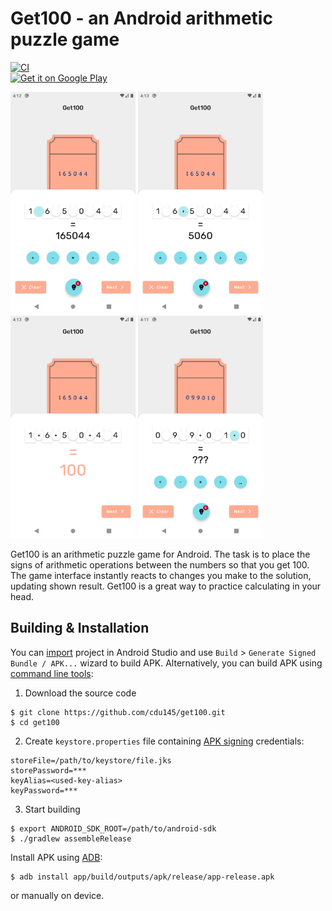 # Get100 - an Android arithmetic puzzle game
[![CI](https://github.com/cdu145/get100/actions/workflows/ci.yml/badge.svg)](https://github.com/cdu145/get100/actions/workflows/ci.yml)<br>
[<img alt='Get it on Google Play' src='https://play.google.com/intl/en_us/badges/images/generic/en_badge_web_generic.png' height='80px'/>](https://play.google.com/store/apps/details?id=cdu145.tickets)

<img src="./assets/gfx/screenshots/en-US/1.png" alt="1" width="200"> <img src="./assets/gfx/screenshots/en-US/2.png" alt="2" width="200"> <img src="./assets/gfx/screenshots/en-US/3.png" alt="3" width="200"> <img src="./assets/gfx/screenshots/en-US/4.png" alt="4" width="200">

Get100 is an arithmetic puzzle game for Android.
The task is to place the signs of arithmetic operations between the numbers so that you get 100.
The game interface instantly reacts to changes you make to the solution, updating shown result.
Get100 is a great way to practice calculating in your head.

## Building & Installation
You can [import](https://developer.android.com/studio/intro/migrate#import_a_gradle-based_intellij_project) project
in Android Studio and use ```Build``` > ```Generate Signed Bundle / APK...``` wizard to build APK.
Alternatively, you can build APK using [command line tools](https://developer.android.com/studio#downloads):
1. Download the source code
```
$ git clone https://github.com/cdu145/get100.git
$ cd get100
```

2. Create ```keystore.properties``` file containing [APK signing](https://developer.android.com/studio/publish/app-signing) credentials:
```
storeFile=/path/to/keystore/file.jks
storePassword=***
keyAlias=<used-key-alias>
keyPassword=***
```

3. Start building
```
$ export ANDROID_SDK_ROOT=/path/to/android-sdk
$ ./gradlew assembleRelease
```

Install APK using [ADB](https://developer.android.com/studio/command-line/adb):
```
$ adb install app/build/outputs/apk/release/app-release.apk
```
or manually on device.
